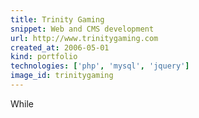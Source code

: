 ```yaml
---
title: Trinity Gaming
snippet: Web and CMS development
url: http://www.trinitygaming.com
created_at: 2006-05-01
kind: portfolio
technologies: ['php', 'mysql', 'jquery']
image_id: trinitygaming
---
```


While
